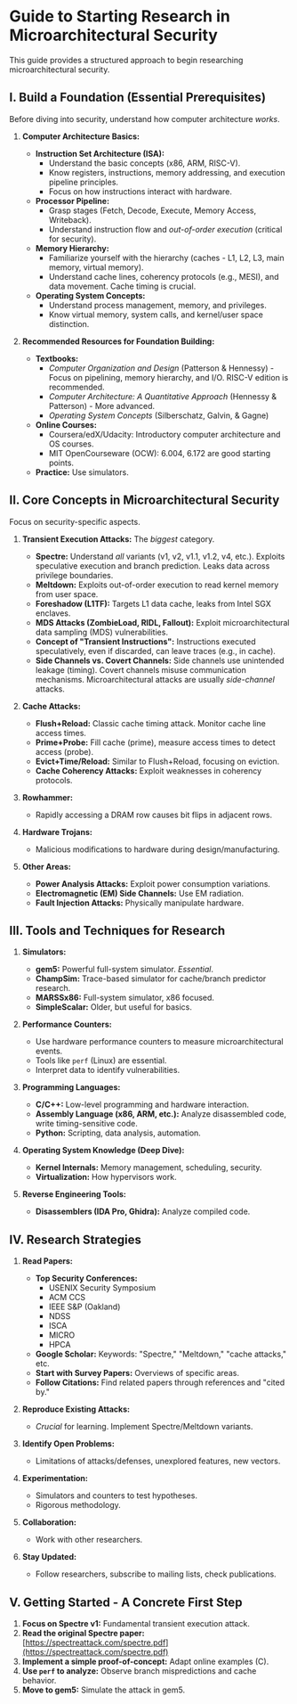 # Guide to Starting Research in Microarchitectural Security

This guide provides a structured approach to begin researching microarchitectural security.

## I. Build a Foundation (Essential Prerequisites)

Before diving into security, understand how computer architecture *works*.

1.  **Computer Architecture Basics:**

    *   **Instruction Set Architecture (ISA):**
        *   Understand the basic concepts (x86, ARM, RISC-V).
        *   Know registers, instructions, memory addressing, and execution pipeline principles.
        *   Focus on how instructions interact with hardware.
    *   **Processor Pipeline:**
        *   Grasp stages (Fetch, Decode, Execute, Memory Access, Writeback).
        *   Understand instruction flow and *out-of-order execution* (critical for security).
    *   **Memory Hierarchy:**
        *   Familiarize yourself with the hierarchy (caches - L1, L2, L3, main memory, virtual memory).
        *   Understand cache lines, coherency protocols (e.g., MESI), and data movement.  Cache timing is crucial.
    *   **Operating System Concepts:**
        *   Understand process management, memory, and privileges.
        *   Know virtual memory, system calls, and kernel/user space distinction.

2.  **Recommended Resources for Foundation Building:**

    *   **Textbooks:**
        *   *Computer Organization and Design* (Patterson & Hennessy) - Focus on pipelining, memory hierarchy, and I/O. RISC-V edition is recommended.
        *   *Computer Architecture: A Quantitative Approach* (Hennessy & Patterson) - More advanced.
        *   *Operating System Concepts* (Silberschatz, Galvin, & Gagne)
    *   **Online Courses:**
        *   Coursera/edX/Udacity: Introductory computer architecture and OS courses.
        *   MIT OpenCourseware (OCW): 6.004, 6.172 are good starting points.
    *   **Practice:** Use simulators.

## II. Core Concepts in Microarchitectural Security

Focus on security-specific aspects.

1.  **Transient Execution Attacks:**  The *biggest* category.

    *   **Spectre:** Understand *all* variants (v1, v2, v1.1, v1.2, v4, etc.). Exploits speculative execution and branch prediction.  Leaks data across privilege boundaries.
    *   **Meltdown:** Exploits out-of-order execution to read kernel memory from user space.
    *   **Foreshadow (L1TF):** Targets L1 data cache, leaks from Intel SGX enclaves.
    *   **MDS Attacks (ZombieLoad, RIDL, Fallout):** Exploit microarchitectural data sampling (MDS) vulnerabilities.
    *   **Concept of "Transient Instructions":** Instructions executed speculatively, even if discarded, can leave traces (e.g., in cache).
    *   **Side Channels vs. Covert Channels:**  Side channels use unintended leakage (timing). Covert channels misuse communication mechanisms. Microarchitectural attacks are usually *side-channel* attacks.

2.  **Cache Attacks:**

    *   **Flush+Reload:** Classic cache timing attack. Monitor cache line access times.
    *   **Prime+Probe:** Fill cache (prime), measure access times to detect access (probe).
    *   **Evict+Time/Reload:** Similar to Flush+Reload, focusing on eviction.
    *   **Cache Coherency Attacks:** Exploit weaknesses in coherency protocols.

3.  **Rowhammer:**

    *   Rapidly accessing a DRAM row causes bit flips in adjacent rows.

4.  **Hardware Trojans:**

    *   Malicious modifications to hardware during design/manufacturing.

5.  **Other Areas:**

    *   **Power Analysis Attacks:** Exploit power consumption variations.
    *   **Electromagnetic (EM) Side Channels:** Use EM radiation.
    *   **Fault Injection Attacks:** Physically manipulate hardware.

## III. Tools and Techniques for Research

1.  **Simulators:**

    *   **gem5:** Powerful full-system simulator. *Essential*.
    *   **ChampSim:** Trace-based simulator for cache/branch predictor research.
    *   **MARSSx86:** Full-system simulator, x86 focused.
    *   **SimpleScalar:** Older, but useful for basics.

2.  **Performance Counters:**

    *   Use hardware performance counters to measure microarchitectural events.
    *   Tools like `perf` (Linux) are essential.
    *   Interpret data to identify vulnerabilities.

3.  **Programming Languages:**

    *   **C/C++:** Low-level programming and hardware interaction.
    *   **Assembly Language (x86, ARM, etc.):** Analyze disassembled code, write timing-sensitive code.
    *   **Python:** Scripting, data analysis, automation.

4.  **Operating System Knowledge (Deep Dive):**

    *   **Kernel Internals:** Memory management, scheduling, security.
    *   **Virtualization:** How hypervisors work.

5.  **Reverse Engineering Tools:**

    *   **Disassemblers (IDA Pro, Ghidra):** Analyze compiled code.

## IV. Research Strategies

1.  **Read Papers:**

    *   **Top Security Conferences:**
        *   USENIX Security Symposium
        *   ACM CCS
        *   IEEE S&P (Oakland)
        *   NDSS
        *   ISCA
        *   MICRO
        *   HPCA
    *   **Google Scholar:** Keywords: "Spectre," "Meltdown," "cache attacks," etc.
    *   **Start with Survey Papers:** Overviews of specific areas.
    *   **Follow Citations:** Find related papers through references and "cited by."

2.  **Reproduce Existing Attacks:**

    *   *Crucial* for learning. Implement Spectre/Meltdown variants.

3.  **Identify Open Problems:**

    *   Limitations of attacks/defenses, unexplored features, new vectors.

4.  **Experimentation:**

    *   Simulators and counters to test hypotheses.
    *   Rigorous methodology.

5.  **Collaboration:**

    *   Work with other researchers.

6.  **Stay Updated:**

    *   Follow researchers, subscribe to mailing lists, check publications.

## V. Getting Started - A Concrete First Step

1.  **Focus on Spectre v1:** Fundamental transient execution attack.
2.  **Read the original Spectre paper:** [https://spectreattack.com/spectre.pdf](https://spectreattack.com/spectre.pdf)
3.  **Implement a simple proof-of-concept:** Adapt online examples (C).
4.  **Use `perf` to analyze:** Observe branch mispredictions and cache behavior.
5.  **Move to gem5:** Simulate the attack in gem5.
